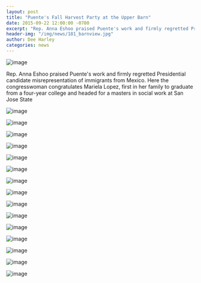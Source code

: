 ```yaml
---
layout: post
title: "Puente's Fall Harvest Party at the Upper Barn"
date: 2015-09-22 12:00:00 -0700
excerpt: "Rep. Anna Eshoo praised Puente's work and firmly regretted Presidential candidate misrepresentation of immigrants from Mexico. Here the ..."
header-img: "/img/news/181_barnview.jpg"
author: Dee Harley
categories: news
---
```

![image](/img/news/181_annaeshoo.jpg)

Rep. Anna Eshoo praised Puente's work and firmly regretted
Presidential candidate misrepresentation of immigrants from Mexico.
Here the congresswoman congratulates Mariela Lopez, first in her
family to graduate from a four-year college and headed for a masters
in social work at San Jose State

![image](/img/news/181_deeattable.jpg)

![image](/img/news/181_cheese.jpg)



![image](/img/news/181_cheesebites.jpg)

![image](/img/news/181_tablefood.jpg)

![image](/img/news/181_rolls1.jpg)

![image](/img/news/181_guestshades.jpg)

![image](/img/news/181_guesthat.jpg)

![image](/img/news/181_guestplate.jpg)

![image](/img/news/181_hand1.jpg)



![image](/img/news/181_hand4.jpg)

![image](/img/news/181_guestseat1.jpg)

![image](/img/news/181_guestseat2.jpg)

![image](/img/news/181_guestseat3.jpg)

![image](/img/news/181_zumba.jpg)

![image](/img/news/181_bluetruck.jpg)

